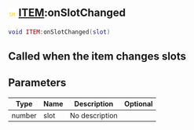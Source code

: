 ## ![shared](.gitbook/assets/shared.png) [ITEM](./home/ITEM):onSlotChanged

```lua
void ITEM:onSlotChanged(slot)
```

Called when the item changes slots
------
## Parameters

| Type   | Name | Description | Optional |
| ------ | ---- | ----------- | -------: |
| number | slot | No description |  |

